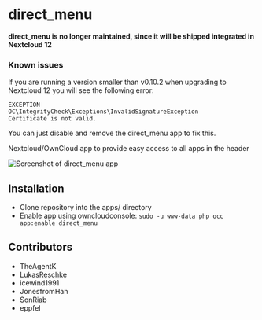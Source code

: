 # direct_menu

**direct_menu is no longer maintained, since it will be shipped integrated in Nextcloud 12**

### Known issues

If you are running a version smaller than v0.10.2 when upgrading to Nextcloud 12 you will see the following error: 

```
EXCEPTION
OC\IntegrityCheck\Exceptions\InvalidSignatureException
Certificate is not valid.
```

You can just disable and remove the direct_menu app to fix this.


Nextcloud/OwnCloud app to provide easy access to all apps in the header 

![Screenshot of direct_menu app](https://bitgrid.net/~jus/direct_menu_nc.png)


## Installation

- Clone repository into the apps/ directory
- Enable app using owncloudconsole: ```sudo -u www-data php occ app:enable direct_menu```

## Contributors

- TheAgentK
- LukasReschke
- icewind1991
- JonesfromHan
- SonRiab
- eppfel
